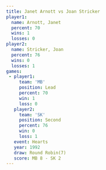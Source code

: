 ```yaml
---
title: Janet Arnott vs Joan Stricker
player1:              
  name: Arnott, Janet 
  percent: 70         
  wins: 1             
  losses: 0           
player2:              
  name: Stricker, Joan
  percent: 76         
  wins: 0             
  losses: 1           
games:
 - player1:        
     team: 'MB'    
     position: Lead
     percent: 70   
     win: 1        
     loss: 0       
   player2:          
     team: 'SK'      
     position: Second
     percent: 76     
     win: 0          
     loss: 1         
   event: Hearts       
   year: 1992          
   draw: Round Robin(7)
   score: MB 8 - SK 2  
---
```

